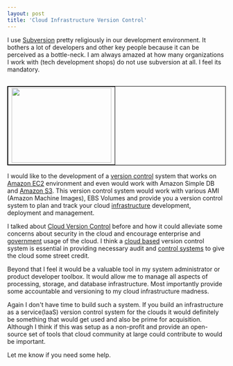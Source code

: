 ```yaml
---
layout: post
title: 'Cloud Infrastructure Version Control'
---
```

I use <a class="zem_slink" title="Subversion (software)" rel="homepage" href="http://subversion.tigris.org/">Subversion</a> pretty religiously in our development environment. It bothers a lot of developers and other key people because it can be perceived as a bottle-neck. I am always amazed at how many organizations I work with (tech development shops) do not use subversion at all. I feel its mandatory.
<table border="1" cellspacing="0" cellpadding="2" align="right" bordercolor="#000000">
<tbody>
<tr>
<td><img title="Clouds" src="http://www.freephotobank.org/d/4915-2/Cloud-08.jpg" alt="" width="230" height="173" /></td>
</tr>
</tbody></table>
I would like to the development of a <a class="zem_slink" title="Revision control" rel="wikipedia" href="http://en.wikipedia.org/wiki/Revision_control">version control</a> system that works on <a class="zem_slink" title="Amazon EC2" rel="homepage" href="http://amazon.com">Amazon EC2</a> environment and even would work with Amazon Simple DB and <a class="zem_slink" title="Amazon S3" rel="homepage" href="http://aws.amazon.com/s3">Amazon S3</a>. This version control system would work with various AMI (Amazon Machine Images), EBS Volumes and provide you a version control system to plan and track your cloud <a class="zem_slink" title="Infrastructure" rel="wikipedia" href="http://en.wikipedia.org/wiki/Infrastructure">infrastructure</a> development, deployment and management.<p></p>
I talked about <a href="http://www.kinlane.com/?p=494">Cloud Version Control</a> before and how it could alleviate some concerns about security in the cloud and encourage enterprise and <a class="zem_slink" title="Government" rel="wikipedia" href="http://en.wikipedia.org/wiki/Government">government</a> usage of the cloud. I think a <a class="zem_slink" title="Cloud Computing" rel="wikinvest" href="http://www.wikinvest.com/concept/Cloud_Computing">cloud based</a> version control system is essential in providing necessary audit and <a class="zem_slink" title="Control system" rel="wikipedia" href="http://en.wikipedia.org/wiki/Control_system">control systems</a> to give the cloud some street credit.<p></p>
Beyond that I feel it would be a valuable tool in my system administrator or product developer toolbox. It would allow me to manage all aspects of processing, storage, and database infrastructure. Most importantly provide some accountable and versioning to my cloud infrastructure madness.<p></p>
Again I don't have time to build such a system. If you build an infrastructure as a service(IaaS) version control system for the clouds it would definitely be something that would get used and also be prime for acquisition. Although I think if this was setup as a non-profit and provide an open-source set of tools that cloud community at large could contribute to would be important.<p></p>
Let me know if you need some help.

